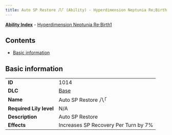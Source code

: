 ```yaml
---
title: Auto SP Restore 八｢ (Ability) - Hyperdimension Neptunia Re;Birth1
---
```


[**Ability Index**](/neptunia/rb1/ability/index.html) - [Hyperdimension Neptunia Re;Birth1](/neptunia/rb1)

## Contents

- [Basic information](#basic-information)

## Basic information

|   |   |
| -- | -- |
| **ID** | 1014
**DLC** | [Base](/neptunia/rb1/dlc/1-base.html)
**Name** | Auto SP Restore 八｢
**Required Lily level** | N/A
**Description** | Auto SP Restore
**Effects** | Increases SP Recovery Per Turn by 7% |
